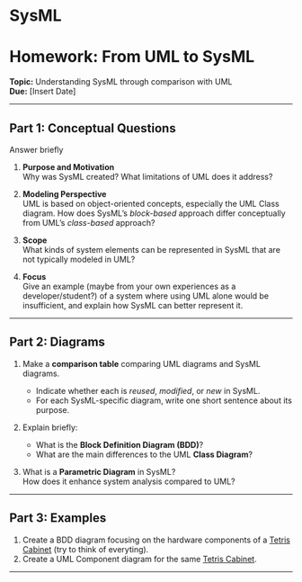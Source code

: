 # SysML

# Homework: From UML to SysML
**Topic:** Understanding SysML through comparison with UML  
**Due:** [Insert Date]

---

## Part 1: Conceptual Questions

Answer briefly

1. **Purpose and Motivation**  
   Why was SysML created? What limitations of UML does it address?

2. **Modeling Perspective**  
   UML is based on object-oriented concepts, especially the UML Class diagram. How does SysML’s *block-based* approach differ conceptually from UML’s *class-based* approach?

3. **Scope**  
   What kinds of system elements can be represented in SysML that are not typically modeled in UML?

4. **Focus**  
   Give an example (maybe from your own experiences as a developer/student?) of a system where using UML alone would be insufficient, and explain how SysML can better represent it.

---

## Part 2: Diagrams

1. Make a **comparison table** comparing UML diagrams and SysML diagrams.  
   - Indicate whether each is *reused*, *modified*, or *new* in SysML.  
   - For each SysML-specific diagram, write one short sentence about its purpose.

2. Explain briefly:
   - What is the **Block Definition Diagram (BDD)**?  
   - What are the main differences to the UML **Class Diagram**?

3. What is a **Parametric Diagram** in SysML?  
   How does it enhance system analysis compared to UML?

---

## Part 3: Examples

1. Create a BDD diagram focusing on the hardware components of a [Tetris Cabinet](https://www.arcade-museum.com/Videogame/tetris) (try to think of everyting).
2. Create a UML Component diagram for the same [Tetris Cabinet](https://www.arcade-museum.com/Videogame/tetris).

---
